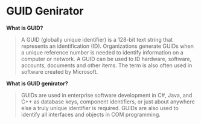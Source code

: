 # GUID Genirator #

**What is GUID?**
>A GUID (globally unique identifier) is a 128-bit text string that represents an identification (ID). Organizations generate GUIDs when a unique reference number is needed to identify information on a computer or network. A GUID can be used to ID hardware, software, accounts, documents and other items. The term is also often used in software created by Microsoft.

**What is GUID genirator?**
>GUIDs are used in enterprise software development in C#, Java, and C++ as database keys, component identifiers, or just about anywhere else a truly unique identifier is required. GUIDs are also used to identify all interfaces and objects in COM programming.

